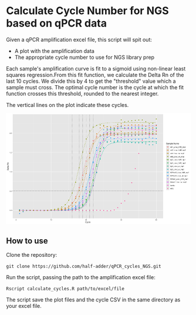 # Calculate Cycle Number for NGS based on qPCR data

Given a qPCR amplification excel file, this script will spit out:

- A plot with the amplification data
- The appropriate cycle number to use for NGS library prep

Each sample's amplification curve is fit to a sigmoid using non-linear least squares regression.From this fit function, we calculate the Delta Rn of the last 10 cycles. We divide this by 4 to get the "threshold" value which a sample must cross. The optimal cycle number is the cycle at which the fit function crosses this threshold, rounded to the nearest integer.

The vertical lines on the plot indicate these cycles.

![Example Amplification Plot](example_plot.png)

## How to use

Clone the repository:

```
git clone https://github.com/half-adder/qPCR_cycles_NGS.git
```

Run the script, passing the path to the amplification excel file:

```
Rscript calculate_cycles.R path/to/excel/file
```

The script save the plot files and the cycle CSV in the same directory as your excel file.